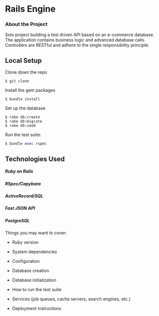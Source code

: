 # Rails Engine

### About the Project

Solo project building a test driven API based on an e-commerce database. The application contains business logic and advanced database calls. Controllers are RESTful and adhere to the single responsibility principle.

## Local Setup

Clone down the repo
```
$ git clone
```

Install the gem packages
```
$ bundle install
```

Set up the database
```
$ rake db:create
$ rake db:migrate
$ rake db:seed
```

Run the test suite:
```ruby
$ bundle exec rspec
```

## Technologies Used                                           

##### Ruby on Rails
##### RSpec/Capybara
##### ActiveRecord/SQL
##### Fast JSON API
##### PostgreSQL

Things you may want to cover:

* Ruby version

* System dependencies

* Configuration

* Database creation

* Database initialization

* How to run the test suite

* Services (job queues, cache servers, search engines, etc.)

* Deployment instructions


